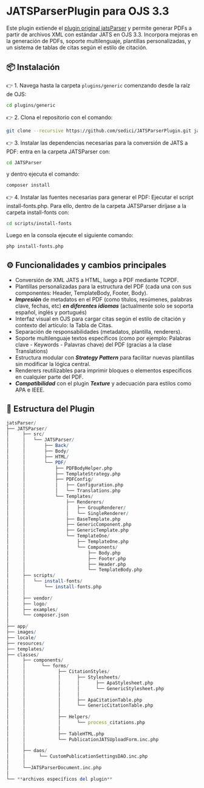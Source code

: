 # JATSParserPlugin para OJS 3.3

Este plugin extiende el [plugin original jatsParser](https://github.com/Vitaliy-1) y permite generar PDFs a partir de archivos XML con estándar JATS en OJS 3.3. Incorpora mejoras en la generación de PDFs, soporte multilenguaje, plantillas personalizadas, y un sistema de tablas de citas según el estilo de citación.

## 📦 Instalación

👉 1. Navega hasta la carpeta `plugins/generic` comenzando desde la raíz de OJS:
```bash
cd plugins/generic
```

👉 2. Clona el repositorio con el comando:
```bash
git clone --recursive https://github.com/sedici/JATSParserPlugin.git jatsParser
```

👉 3. Instalar las dependencias necesarias para la conversión de JATS a PDF: entra en la carpeta JATSParser con:
```bash
cd JATSParser
```
y dentro ejecuta el comando:
```bash
composer install
```

👉 4. Instalar las fuentes necesarias para generar el PDF: Ejecutar el script install-fonts.php.
Para ello, dentro de la carpeta JATSParser diríjase a la carpeta install-fonts con:
```bash
cd scripts/install-fonts
```
Luego en la consola ejecute el siguiente comando:
```bash
php install-fonts.php
```

## ⚙️ Funcionalidades y cambios principales

- Conversión de XML JATS a HTML, luego a PDF mediante TCPDF.
- Plantillas personalizadas para la estructura del PDF (cada una con sus componentes: Header, TemplateBody, Footer, Body).
- ***Impresión*** de metadatos en el PDF (como títulos, resúmenes, palabras clave, fechas, etc) ***en diferentes idiomas*** (actualmente solo se soporta español, inglés y portugués) 
- Interfaz visual en OJS para cargar citas según el estilo de citación y contexto del artículo: la Tabla de Citas.
- Separación de responsabilidades (metadatos, plantilla, renderers).
- Soporte multilenguaje textos específicos (como por ejemplo: Palabras clave - Keywords - Palavras chave) del PDF (gracias a la clase Translations)
- Estructura modular con ***Strategy Pattern*** para facilitar nuevas plantillas sin modificar la lógica central.
- Renderers reutilizables para imprimir bloques o elementos específicos en cualquier parte del PDF.
- ***Compatibilidad*** con el plugin ***Texture*** y adecuación para estilos como APA e IEEE.

## 🧱 Estructura del Plugin

```mathematica
jatsParser/
├── JATSParser/
│     ├── src/
│     │   └── JATSParser/
│     │       ├── Back/
│     │       ├── Body/
│     │       ├── HTML/
│     │       └── PDF/
│     │           ├── PDFBodyHelper.php
│     │           ├── TemplateStrategy.php
│     │           ├── PDFConfig/
│     │           │   ├── Configuration.php
│     │           │   └── Translations.php
│     │           └── Templates/
│     │               ├── Renderers/
│     │               │   ├── GroupRenderer/
│     │               │   └── SingleRenderer/
│     │               ├── BaseTemplate.php
│     │               ├── GenericComponent.php
│     │               ├── GenericTemplate.php
│     │               └── TemplateOne/
│     │                   ├── TemplateOne.php
│     │                   └── Components/
│     │                       ├── Body.php
│     │                       ├── Footer.php
│     │                       ├── Header.php
│     │                       └── TemplateBody.php
│     ├── scripts/
│     │   └── install-fonts/
│     │       └── install-fonts.php
│     │    
│     ├── vendor/
│     ├── logo/
│     ├── examples/
│     └── composer.json
│
├── app/
├── images/
├── locale/
├── resources/
├── templates/
├── classes/
│     ├── components/
│     │      └── forms/
│     │            ├── CitationStyles/
│     │            │      ├── Stylesheets/
│     │            │      │      ├── ApaStylesheet.php
│     │            │      │      └── GenericStylesheet.php
│     │            │      │      
│     │            │      ├── ApaCitationTable.php
│     │            │      └── GenericCitationTable.php
│     │            │ 
│     │            ├── Helpers/
│     │            │      └── process_citations.php
│     │            │
│     │            ├── TableHTML.php
│     │            └── PublicationJATSUploadForm.inc.php
│     │
│     ├── daos/
│     │     └── CustomPublicationSettingsDAO.inc.php
│     │
│     └──JATSParserDocument.inc.php
│
└── **archivos específicos del plugin**
```
